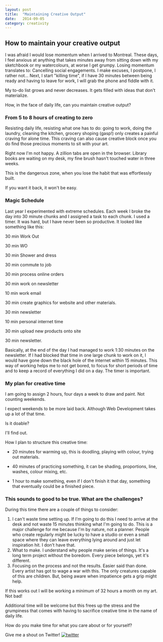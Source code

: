 ```yaml
---
layout: post
title:  "Maintaining Creative Output"
date:   2014-09-05
category: creativity
---
```

## How to maintain your creative output

I was afraid I would lose momentum when I arrived to Montreal. 
These days, I feel anxious at anything that takes minutes away from sitting down with my sketchbook or my watercolours, at worse I get grumpy.
Losing momentum translates to:
Cancelling social engagements. I make excuses, I postpone, I rather not...
Next, I start "killing time", if I have 30 minutes between being ready and having to leave for work, I will grab the phone and fiddle with it.

My to-do list grows and never decreases. It gets filled with ideas that don't materialize.

How, in the face of daily life, can you maintain creative output?

### From 5 to 8 hours of creating to zero

Resisting daily life, resisting what one has to do: going to work, doing the laundry, cleaning the kitchen, grocery shoping (gasp!) only creates a painful craving for alone time. This craving can also cause creative block once you do find those precious moments to sit with your art.

Right now I'm not happy.  A zillion tabs are open in the browser. Library books are waiting on my desk, my fine brush hasn't touched water in three weeks.

This is the dangerous zone, when you lose the habit that was effortlessly built. 

If you want it back, it won't be easy.

### Magic Schedule

Last year I experimented with extreme schedules. Each week I broke the day into 30 minute chunks and I assigned a task to each chunk. I used a timer.
It was hard, but I have never been so productive. It looked like something like this:

30 min Work Out

30 min WO

30 min Shower and dress

30 min commute to job

30 min process online orders

30 min work on newsletter

10 min work email

30 min create graphics for website and other materials.

30 min newsletter

10 min personal internet time

30 min upload new products onto site

30 min newsletter.

Basically, at the end of the day I had managed to work 1:30 minutes on the newsletter. If I had blocked that time in one large chunk to work on it, I would have gone down the black hole of the internet within 15 minutes. This way of working helps me to not get bored, to focus for short periods of time and to keep a record of everything I did on a day. The timer is important.

### My plan for creative time

I am going to assign 2 hours, four days a week to draw and paint. Not counting weekends. 

I expect weekends to be more laid back. Although Web Development takes up a lot of that time.

Is it doable?

I'll find out. 

How I plan to structure this creative time:

* 20 minutes for warming up, this is doodling, playing with colour, trying out materials.

* 40 minutes of practicing something, it can be shading, proportions, line, washes, colour mixing, etc.

* 1 hour to make something, even if I don't finish it that day, something that eventually could be a finished piece.

### This sounds to good to be true. What are the challenges?


During this time there are a couple of things to consider:

1.  I can't waste time setting up. If I'm going to do this I need to arrive at the desk and not waste 15 minutes thinking what I'm going to do. This is a major challenge for me because I'm by nature, not a planner. People who create regularly might be lucky to have a studio or even a small space where they can leave everything lying around and just let inspiration hit. I don't have that. 
2. What to make.
I understand why people make series of things. It's a long term project without the boredom. Every piece belongs, yet it's different.
3. Focusing on the process and not the results. 
Easier said than done. Every artist has got to wage a war with this. The only creatures capable of this are children. But, being aware when impatience gets a grip might help.

If this works out I will be working a minimum of 32 hours a month on my art.
Not bad! 

Additional time will be welcome but this frees up the stress and the grumpiness that comes with having to sacrifice creative time in the name of daily life. 

How do you make time for what you care about or for yourself?

Give me a shout on Twitter!
<a href="https://twitter.com/intent/tweet?screen_name=suis_eclectique"><img class="twitter" src="{{ site.baseurl }}/assets/img/twitter.png" alt="twitter"></a> <br>



